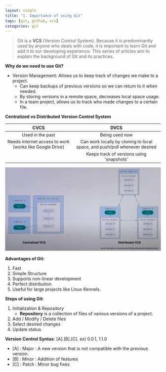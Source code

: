 ```yaml
---
layout: single
title: "1. Importance of using Git"
tags: [git, github, vcs]
categories: git
---
```


> Git is a **VCS** (Version Control System). Because it is predominantly used by anyone who deals with code, it is important to learn Git and add it to our developing experience. This series of articles aim to explain the background of Git and its practices.
>

**Why do we need to use Git?**

- Version Management: Allows us to keep track of changes we make to a project. 
  - Can keep backups of previous versions so we can return to it when needed.
  - By storing versions in a remote space, decreases local space usage.
  - In a team project, allows us to track who made changes to a certain file.

**Centralized vs Distributed** **Version Control System**

|                          CVCS                           |                             DVCS                             |
| :-----------------------------------------------------: | :----------------------------------------------------------: |
|                    Used in the past                     |                        Being used now                        |
| Needs internet access to work (works like Google Drive) | Can work locally by cloning to local space, and push/pull whenever desired |
|                                                         |          Keeps track of versions using 'snapshots'           |

![Screenshot-2021-06-21-at-10.30.17-PM](/assets/images/Screenshot-2021-06-21-at-10.30.17-PM.png)

**Advantages of Git:**

1. Fast
2. Simple Structure
3. Supports non-linear development
4. Perfect distribution
5. Useful for large projects like Linux Kennels.

**Steps of using Git:**

1. Initialization & Repository
   - **Repository** is a collection of files of various versions of a project.
2. Add / Modify / Delete files
3. Select desired changes
4. Update status

**Version Control Syntax**: [A].[B].[C].
ex) 0.0.1, 1.1.0

- [A] : Major : A new version that is not compatible with the previous version.
- [B] : Minor : Addition of features
- [C] : Patch : Minor bug fixes 

